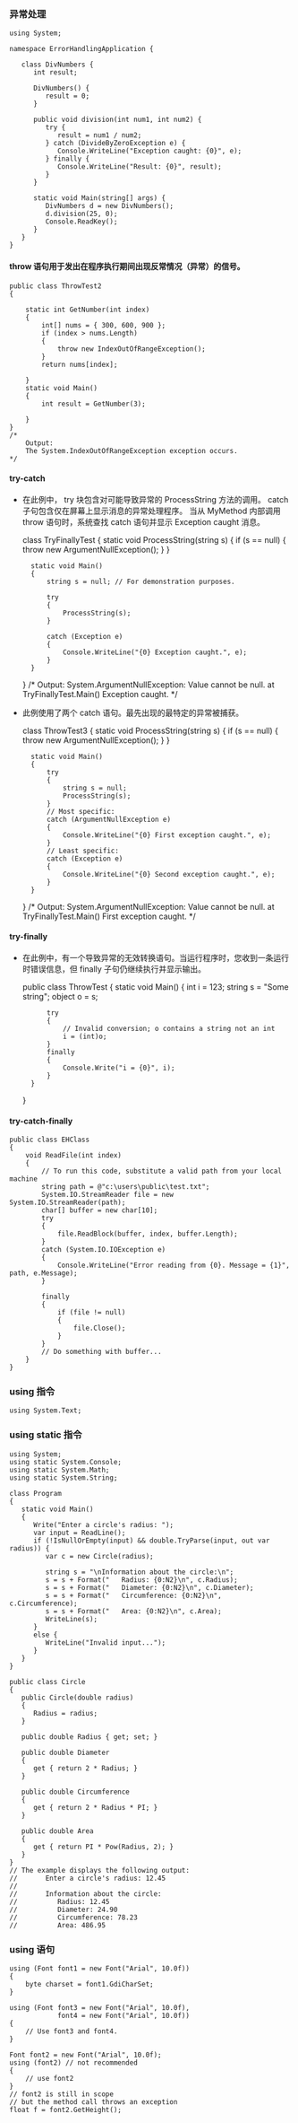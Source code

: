 ### 异常处理
	using System;

	namespace ErrorHandlingApplication {

	   class DivNumbers {
		  int result;
		  
		  DivNumbers() {
			 result = 0;
		  }
		  
		  public void division(int num1, int num2) {
			 try {
				result = num1 / num2;
			 } catch (DivideByZeroException e) {
				Console.WriteLine("Exception caught: {0}", e);
			 } finally {
				Console.WriteLine("Result: {0}", result);
			 }
		  }
		  
		  static void Main(string[] args) {
			 DivNumbers d = new DivNumbers();
			 d.division(25, 0);
			 Console.ReadKey();
		  }
	   }
	}
	
#### throw 语句用于发出在程序执行期间出现反常情况（异常）的信号。
    public class ThrowTest2
    {

        static int GetNumber(int index)
        {
            int[] nums = { 300, 600, 900 };
            if (index > nums.Length)
            {
                throw new IndexOutOfRangeException();
            }
            return nums[index];

        }
        static void Main() 
        {
            int result = GetNumber(3);

        }
    }
    /*
        Output:
        The System.IndexOutOfRangeException exception occurs.
    */

#### try-catch
- 在此例中， try 块包含对可能导致异常的 ProcessString 方法的调用。 catch 子句包含仅在屏幕上显示消息的异常处理程序。 当从 MyMethod 内部调用 throw 语句时，系统查找 catch 语句并显示 Exception caught 消息。  


    class TryFinallyTest
    {
    	static void ProcessString(string s)
    	{
    		if (s == null)
    		{
    			throw new ArgumentNullException();
    		}
    	}
    
    	static void Main()
    	{
    		string s = null; // For demonstration purposes.
    
    		try
    		{            
    			ProcessString(s);
    		}
    
    		catch (Exception e)
    		{
    			Console.WriteLine("{0} Exception caught.", e);
    		}
    	}
    }
    /*
    Output:
    System.ArgumentNullException: Value cannot be null.
       at TryFinallyTest.Main() Exception caught.
    */
	 
- 此例使用了两个 catch 语句。最先出现的最特定的异常被捕获。  

    class ThrowTest3
    {
    	static void ProcessString(string s)
    	{
    		if (s == null)
    		{
    			throw new ArgumentNullException();
    		}
    	}
    
    	static void Main()
    	{
    		try
    		{
    			string s = null;
    			ProcessString(s);
    		}
    		// Most specific:
    		catch (ArgumentNullException e)
    		{
    			Console.WriteLine("{0} First exception caught.", e);
    		}
    		// Least specific:
    		catch (Exception e)
    		{
    			Console.WriteLine("{0} Second exception caught.", e);
    		}
    	}
    }
    /*
     Output:
    System.ArgumentNullException: Value cannot be null.
        at TryFinallyTest.Main() First exception caught.
    */

#### try-finally
- 在此例中，有一个导致异常的无效转换语句。当运行程序时，您收到一条运行时错误信息，但 finally 子句仍继续执行并显示输出。  

    public class ThrowTest
    {
        static void Main()
        {
            int i = 123;
            string s = "Some string";
            object o = s;
    
            try
            {
                // Invalid conversion; o contains a string not an int
                i = (int)o;
            }
            finally
            {
                Console.Write("i = {0}", i);
            }
        }
    }

#### try-catch-finally
    public class EHClass
    {
    	void ReadFile(int index)
    	{
    		// To run this code, substitute a valid path from your local machine
    		string path = @"c:\users\public\test.txt";
    		System.IO.StreamReader file = new System.IO.StreamReader(path);
    		char[] buffer = new char[10];
    		try
    		{
    			file.ReadBlock(buffer, index, buffer.Length);
    		}
    		catch (System.IO.IOException e)
    		{
    			Console.WriteLine("Error reading from {0}. Message = {1}", path, e.Message);
    		}
    
    		finally
    		{
    			if (file != null)
    			{
    				file.Close();
    			}
    		}
    		// Do something with buffer...
    	}
    }
	
### using 指令
	using System.Text;

### using static 指令
    using System;
    using static System.Console;
    using static System.Math;
    using static System.String;
    
    class Program
    {
       static void Main()
       {
    	  Write("Enter a circle's radius: ");
    	  var input = ReadLine();
    	  if (!IsNullOrEmpty(input) && double.TryParse(input, out var radius)) {
    		 var c = new Circle(radius);
    		 
    		 string s = "\nInformation about the circle:\n";
    		 s = s + Format("   Radius: {0:N2}\n", c.Radius);
    		 s = s + Format("   Diameter: {0:N2}\n", c.Diameter);
    		 s = s + Format("   Circumference: {0:N2}\n", c.Circumference);
    		 s = s + Format("   Area: {0:N2}\n", c.Area);
    		 WriteLine(s);
    	  }
    	  else {
    		 WriteLine("Invalid input...");
    	  }
       }
    }

    public class Circle
    {
       public Circle(double radius)
       {
    	  Radius = radius;
       }
    
       public double Radius { get; set; }
    
       public double Diameter
       {
    	  get { return 2 * Radius; }
       }
    
       public double Circumference
       {
    	  get { return 2 * Radius * PI; }      
       }
    
       public double Area
       {
    	  get { return PI * Pow(Radius, 2); }
       }
    }
    // The example displays the following output:
    //       Enter a circle's radius: 12.45
    //       
    //       Information about the circle:
    //          Radius: 12.45
    //          Diameter: 24.90
    //          Circumference: 78.23
    //          Area: 486.95

### using 语句
    using (Font font1 = new Font("Arial", 10.0f)) 
    {
    	byte charset = font1.GdiCharSet;
    }
    
    using (Font font3 = new Font("Arial", 10.0f),
    			font4 = new Font("Arial", 10.0f))
    {
    	// Use font3 and font4.
    }
    
    Font font2 = new Font("Arial", 10.0f);
    using (font2) // not recommended
    {
    	// use font2
    }
    // font2 is still in scope
    // but the method call throws an exception
    float f = font2.GetHeight(); 